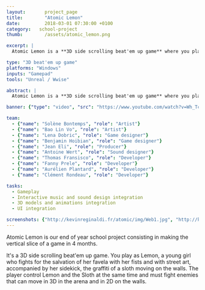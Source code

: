 ```yaml
---
layout: 	  project_page
title:  	  "Atomic Lemon"
date:   	  2018-03-01 07:30:00 +0100
category: 	school-project
thumb: 		  /assets/atomic_lemon.png

excerpt: |
  Atomic Lemon is a **3D side scrolling beat'em up game** where you play as Lemon, a young girl who fights for the salvation of her favela with her fists and with street art.

type: "3D beat'em up game"
platforms: "Windows"
inputs: "Gamepad"
tools: "Unreal / Wwise"

abstract: |
  Atomic Lemon is a **3D side scrolling beat'em up game** where you play as Lemon, a young girl who fights for the salvation of her favela with her fists and with street art.

banner: {"type": "video", "src": "https://www.youtube.com/watch?v=Wh_TcsSIUKU"}

team:
  - {"name": "Solène Bontemps", "role": "Artist"}
  - {"name": "Bao Lin Vo", "role": "Artist"}
  - {"name": "Lena Dobric", "role": "Game designer"}
  - {"name": "Benjamin Hoibian", "role": "Game designer"}
  - {"name": "Jean Eli", "role": "Producer"}
  - {"name": "Antoine Wert", "role": "Sound designer"}
  - {"name": "Thomas Fransisco", "role": "Developer"}
  - {"name": "Fanny Prele", "role": "Developer"}
  - {"name": "Aurélien Plantard", "role": "Developer"}
  - {"name": "Clément Rondeau", "role": "Developer"}

tasks:
  - Gameplay
  - Interactive music and sound design integration
  - 3D models and animations integration
  - UI integration

screenshots: {"http://kevinreginaldi.fr/atomic/img/Web1.jpg", "http://kevinreginaldi.fr/atomic/img/Web3.jpg", "http://kevinreginaldi.fr/atomic/img/Web8.jpg"}
---
```

Atomic Lemon is our end of year school project consisting in making the vertical slice of a game in 4 months.

It's a 3D side scrolling beat'em up game. You play as Lemon, a young girl who fights for the salvation of her favela with her fists and with street art, accompanied by her sidekick, the graffiti of a sloth moving on the walls.
The player control Lemon and the Sloth at the same time and must fight enemies that can move in 3D in the arena and in 2D on the walls.